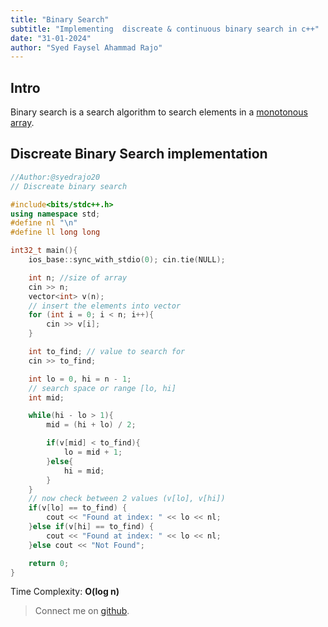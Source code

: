 ```yaml
---
title: "Binary Search"
subtitle: "Implementing  discreate & continuous binary search in c++"
date: "31-01-2024"
author: "Syed Faysel Ahammad Rajo"
---
```


## Intro

Binary search is a search algorithm to search elements in a [monotonous array](). 


## Discreate Binary Search implementation

```c++
//Author:@syedrajo20
// Discreate binary search

#include<bits/stdc++.h>
using namespace std;
#define nl "\n"
#define ll long long

int32_t main(){
	ios_base::sync_with_stdio(0); cin.tie(NULL);

	int n; //size of array
	cin >> n;
	vector<int> v(n);
	// insert the elements into vector
	for (int i = 0; i < n; i++){
		cin >> v[i];
	}

	int to_find; // value to search for
	cin >> to_find;

	int lo = 0, hi = n - 1; 
	// search space or range [lo, hi]
	int mid;

	while(hi - lo > 1){
		mid = (hi + lo) / 2;

		if(v[mid] < to_find){
			lo = mid + 1;
		}else{
			hi = mid;
		}
	}
	// now check between 2 values (v[lo], v[hi])
	if(v[lo] == to_find) {
		cout << "Found at index: " << lo << nl;
	}else if(v[hi] == to_find) {
		cout << "Found at index: " << lo << nl;
	}else cout << "Not Found";

	return 0;
}

```
Time Complexity: **O(log n)**

> Connect me on  [github](https://github.com/syedfaysel). 
